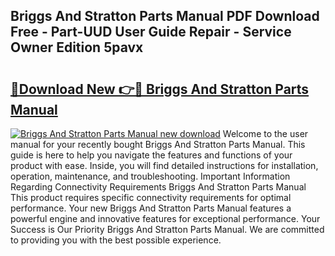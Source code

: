 ## Briggs And Stratton Parts Manual PDF Download Free - Part-UUD User Guide Repair - Service Owner Edition 5pavx

# <h2><a href="http://bc20294.oget.top/?id=Briggs+And+Stratton+Parts+Manual">🔗Download New 👉🔴 Briggs And Stratton Parts Manual</a></h2>

[![Briggs And Stratton Parts Manual new download](https://i.imgur.com/5g1atiW.png)](http://bc20294.oget.top/?id=Briggs+And+Stratton+Parts+Manual)
Welcome to the user manual for your recently bought Briggs And Stratton Parts Manual. This guide is here to help you navigate the features and functions of your product with ease. Inside, you will find detailed instructions for installation, operation, maintenance, and troubleshooting. Important Information Regarding Connectivity Requirements Briggs And Stratton Parts Manual This product requires specific connectivity requirements for optimal performance. Your new Briggs And Stratton Parts Manual features a powerful engine and innovative features for exceptional performance. Your Success is Our Priority Briggs And Stratton Parts Manual. We are committed to providing you with the best possible experience.
